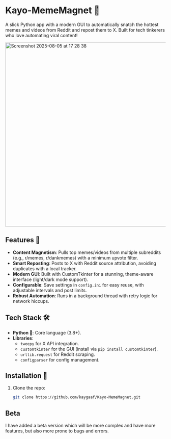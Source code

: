 # Kayo-MemeMagnet 📱

A slick Python app with a modern GUI to automatically snatch the hottest memes and videos from Reddit and repost them to X. Built for tech tinkerers who love automating viral content! 

<img width="718" height="578" alt="Screenshot 2025-08-05 at 17 28 38" src="https://github.com/user-attachments/assets/7c9bd181-2da0-4425-a153-18ffa7cd6c9e" />

## Features 🚀
- **Content Magnetism**: Pulls top memes/videos from multiple subreddits (e.g., r/memes, r/dankmemes) with a minimum upvote filter.
- **Smart Reposting**: Posts to X with Reddit source attribution, avoiding duplicates with a local tracker.
- **Modern GUI**: Built with CustomTkinter for a stunning, theme-aware interface (light/dark mode support).
- **Configurable**: Save settings in `config.ini` for easy reuse, with adjustable intervals and post limits.
- **Robust Automation**: Runs in a background thread with retry logic for network hiccups.

## Tech Stack 🛠️
- **Python 🐍**: Core language (3.8+).
- **Libraries**:
  - `tweepy` for X API integration.
  - `customtkinter` for the GUI (install via `pip install customtkinter`).
  - `urllib.request` for Reddit scraping.
  - `configparser` for config management.

## Installation 💾
1. Clone the repo:
   ```bash
   git clone https://github.com/kaygaaf/Kayo-MemeMagnet.git

## Beta

I have added a beta version which will be more complex and have more features, but also more prone to bugs and errors.


